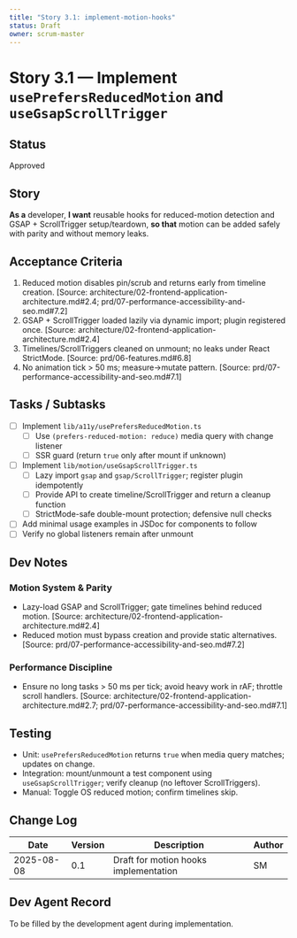 ```yaml
---
title: "Story 3.1: implement-motion-hooks"
status: Draft
owner: scrum-master
---
```


# Story 3.1 — Implement `usePrefersReducedMotion` and `useGsapScrollTrigger`

## Status
Approved

## Story
**As a** developer,
**I want** reusable hooks for reduced-motion detection and GSAP + ScrollTrigger setup/teardown,
**so that** motion can be added safely with parity and without memory leaks.

## Acceptance Criteria
1. Reduced motion disables pin/scrub and returns early from timeline creation. [Source: architecture/02-frontend-application-architecture.md#2.4; prd/07-performance-accessibility-and-seo.md#7.2]
2. GSAP + ScrollTrigger loaded lazily via dynamic import; plugin registered once. [Source: architecture/02-frontend-application-architecture.md#2.4]
3. Timelines/ScrollTriggers cleaned on unmount; no leaks under React StrictMode. [Source: prd/06-features.md#6.8]
4. No animation tick > 50 ms; measure→mutate pattern. [Source: prd/07-performance-accessibility-and-seo.md#7.1]

## Tasks / Subtasks
- [ ] Implement `lib/a11y/usePrefersReducedMotion.ts`
  - [ ] Use `(prefers-reduced-motion: reduce)` media query with change listener
  - [ ] SSR guard (return `true` only after mount if unknown)
- [ ] Implement `lib/motion/useGsapScrollTrigger.ts`
  - [ ] Lazy import `gsap` and `gsap/ScrollTrigger`; register plugin idempotently
  - [ ] Provide API to create timeline/ScrollTrigger and return a cleanup function
  - [ ] StrictMode-safe double-mount protection; defensive null checks
- [ ] Add minimal usage examples in JSDoc for components to follow
- [ ] Verify no global listeners remain after unmount

## Dev Notes

### Motion System & Parity
- Lazy-load GSAP and ScrollTrigger; gate timelines behind reduced motion. [Source: architecture/02-frontend-application-architecture.md#2.4]
- Reduced motion must bypass creation and provide static alternatives. [Source: prd/07-performance-accessibility-and-seo.md#7.2]

### Performance Discipline
- Ensure no long tasks > 50 ms per tick; avoid heavy work in rAF; throttle scroll handlers. [Source: architecture/02-frontend-application-architecture.md#2.7; prd/07-performance-accessibility-and-seo.md#7.1]

## Testing
- Unit: `usePrefersReducedMotion` returns `true` when media query matches; updates on change.
- Integration: mount/unmount a test component using `useGsapScrollTrigger`; verify cleanup (no leftover ScrollTriggers).
- Manual: Toggle OS reduced motion; confirm timelines skip.

## Change Log
| Date       | Version | Description                         | Author |
|------------|---------|-------------------------------------|--------|
| 2025-08-08 | 0.1     | Draft for motion hooks implementation | SM     |

## Dev Agent Record
To be filled by the development agent during implementation.


